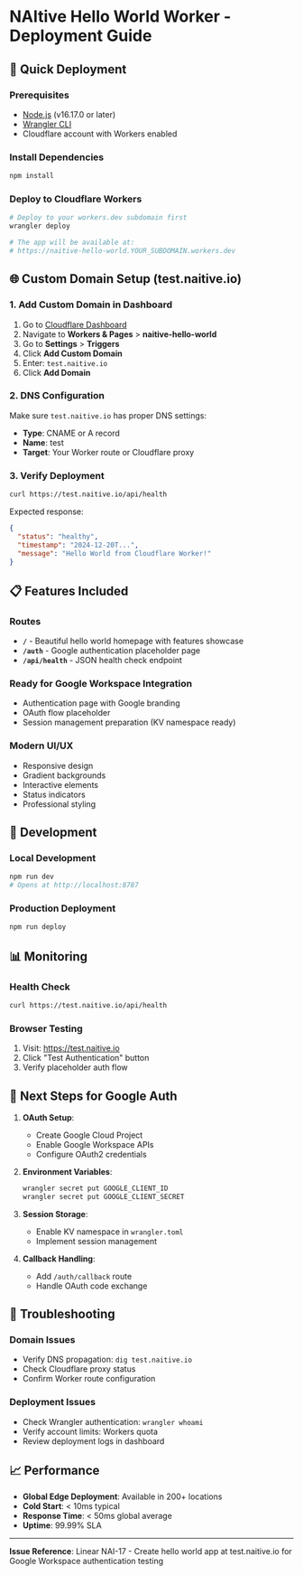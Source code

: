 # NAItive Hello World Worker - Deployment Guide

## 🚀 Quick Deployment

### Prerequisites
- [Node.js](https://nodejs.org/) (v16.17.0 or later)
- [Wrangler CLI](https://developers.cloudflare.com/workers/wrangler/install-and-update/)
- Cloudflare account with Workers enabled

### Install Dependencies
```bash
npm install
```

### Deploy to Cloudflare Workers
```bash
# Deploy to your workers.dev subdomain first
wrangler deploy

# The app will be available at:
# https://naitive-hello-world.YOUR_SUBDOMAIN.workers.dev
```

## 🌐 Custom Domain Setup (test.naitive.io)

### 1. Add Custom Domain in Dashboard
1. Go to [Cloudflare Dashboard](https://dash.cloudflare.com)
2. Navigate to **Workers & Pages** > **naitive-hello-world**
3. Go to **Settings** > **Triggers**
4. Click **Add Custom Domain**
5. Enter: `test.naitive.io`
6. Click **Add Domain**

### 2. DNS Configuration
Make sure `test.naitive.io` has proper DNS settings:
- **Type**: CNAME or A record
- **Name**: test
- **Target**: Your Worker route or Cloudflare proxy

### 3. Verify Deployment
```bash
curl https://test.naitive.io/api/health
```

Expected response:
```json
{
  "status": "healthy",
  "timestamp": "2024-12-20T...",
  "message": "Hello World from Cloudflare Worker!"
}
```

## 📋 Features Included

### Routes
- **`/`** - Beautiful hello world homepage with features showcase
- **`/auth`** - Google authentication placeholder page  
- **`/api/health`** - JSON health check endpoint

### Ready for Google Workspace Integration
- Authentication page with Google branding
- OAuth flow placeholder
- Session management preparation (KV namespace ready)

### Modern UI/UX
- Responsive design
- Gradient backgrounds
- Interactive elements
- Status indicators
- Professional styling

## 🔧 Development

### Local Development
```bash
npm run dev
# Opens at http://localhost:8787
```

### Production Deployment
```bash
npm run deploy
```

## 📊 Monitoring

### Health Check
```bash
curl https://test.naitive.io/api/health
```

### Browser Testing
1. Visit: https://test.naitive.io
2. Click "Test Authentication" button
3. Verify placeholder auth flow

## 🔐 Next Steps for Google Auth

1. **OAuth Setup**:
   - Create Google Cloud Project
   - Enable Google Workspace APIs
   - Configure OAuth2 credentials

2. **Environment Variables**:
   ```bash
   wrangler secret put GOOGLE_CLIENT_ID
   wrangler secret put GOOGLE_CLIENT_SECRET
   ```

3. **Session Storage**:
   - Enable KV namespace in `wrangler.toml`
   - Implement session management

4. **Callback Handling**:
   - Add `/auth/callback` route
   - Handle OAuth code exchange

## 🐛 Troubleshooting

### Domain Issues
- Verify DNS propagation: `dig test.naitive.io`
- Check Cloudflare proxy status
- Confirm Worker route configuration

### Deployment Issues
- Check Wrangler authentication: `wrangler whoami`
- Verify account limits: Workers quota
- Review deployment logs in dashboard

## 📈 Performance

- **Global Edge Deployment**: Available in 200+ locations
- **Cold Start**: < 10ms typical
- **Response Time**: < 50ms global average
- **Uptime**: 99.99% SLA

---

**Issue Reference**: Linear NAI-17 - Create hello world app at test.naitive.io for Google Workspace authentication testing 